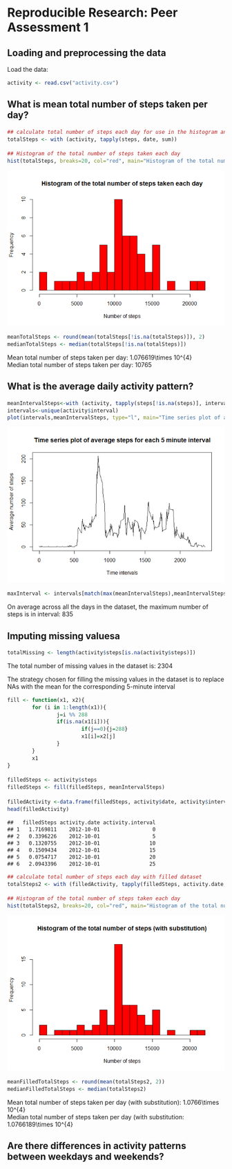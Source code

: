 # Reproducible Research: Peer Assessment 1


## Loading and preprocessing the data

Load the data:

```r
activity <- read.csv("activity.csv")
```



## What is mean total number of steps taken per day?


```r
## calculate total number of steps each day for use in the histogram and the calculations of mean and median after
totalSteps <- with (activity, tapply(steps, date, sum))

## Histogram of the total number of steps taken each day
hist(totalSteps, breaks=20, col="red", main="Histogram of the total number of steps taken each day", xlab="Number of steps")
```

![](PA1_template_files/figure-html/histogram-1.png) 


```r
meanTotalSteps <- round(mean(totalSteps[!is.na(totalSteps)]), 2)
medianTotalSteps <- median(totalSteps[!is.na(totalSteps)])
```

Mean total number of steps taken per day:       1.076619\times 10^{4}  
Median total number of steps taken per day:     10765



## What is the average daily activity pattern?

```r
meanIntervalSteps<-with (activity, tapply(steps[!is.na(steps)], interval[!is.na(steps)], mean))
intervals<-unique(activity$interval)
plot(intervals,meanIntervalSteps, type="l", main="Time series plot of average steps for each 5 minute interval", xlab="Time intervals", ylab="Average number of steps")
```

![](PA1_template_files/figure-html/time-1.png) 


```r
maxInterval <- intervals[match(max(meanIntervalSteps),meanIntervalSteps)]
```

On average across all the days in the dataset, the maximum number of steps is in interval:      835



## Imputing missing valuesa

```r
totalMissing <- length(activity$steps[is.na(activity$steps)])
```

The total number of missing values in the dataset is:   2304


The strategy chosen for filling the missing values in the dataset is to replace NAs with the mean for the corresponding 5-minute interval


```r
fill <- function(x1, x2){
        for (i in 1:length(x1)){
                j=i %% 288
                if(is.na(x1[i])){
                        if(j==0){j=288}
                        x1[i]=x2[j]
                }
        }
        x1
}

filledSteps <- activity$steps
filledSteps <- fill(filledSteps, meanIntervalSteps)

filledActivity <-data.frame(filledSteps, activity$date, activity$interval)
head(filledActivity)
```

```
##   filledSteps activity.date activity.interval
## 1   1.7169811    2012-10-01                 0
## 2   0.3396226    2012-10-01                 5
## 3   0.1320755    2012-10-01                10
## 4   0.1509434    2012-10-01                15
## 5   0.0754717    2012-10-01                20
## 6   2.0943396    2012-10-01                25
```


```r
## calculate total number of steps each day with filled dataset
totalSteps2 <- with (filledActivity, tapply(filledSteps, activity.date, sum))

## Histogram of the total number of steps taken each day
hist(totalSteps2, breaks=20, col="red", main="Histogram of the total number of steps (with substitution)", xlab="Number of steps")
```

![](PA1_template_files/figure-html/histogram2-1.png) 


```r
meanFilledTotalSteps <- round(mean(totalSteps2, 2))
medianFilledTotalSteps <- median(totalSteps2)
```

Mean total number of steps taken per day (with substitution):       1.0766\times 10^{4}  
Median total number of steps taken per day (with substitution:     1.0766189\times 10^{4}





## Are there differences in activity patterns between weekdays and weekends?
